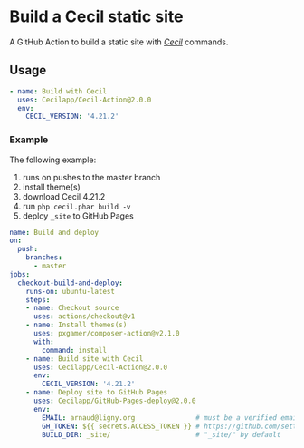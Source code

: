 # Build a Cecil static site

A GitHub Action to build a static site with [_Cecil_](https://cecil.app) commands.

## Usage

```yml
- name: Build with Cecil
  uses: Cecilapp/Cecil-Action@2.0.0
  env:
    CECIL_VERSION: '4.21.2'
```

### Example

The following example:
1. runs on pushes to the master branch
2. install theme(s)
3. download Cecil 4.21.2
3. run `php cecil.phar build -v`
4. deploy `_site` to GitHub Pages

```yml
name: Build and deploy
on:
  push:
    branches:
      - master
jobs:
  checkout-build-and-deploy:
    runs-on: ubuntu-latest
    steps:
    - name: Checkout source
      uses: actions/checkout@v1
    - name: Install themes(s)
      uses: pxgamer/composer-action@v2.1.0
      with:
        command: install
    - name: Build site with Cecil
      uses: Cecilapp/Cecil-Action@2.0.0
      env:
        CECIL_VERSION: '4.21.2'
    - name: Deploy site to GitHub Pages
      uses: Cecilapp/GitHub-Pages-deploy@2.0.0
      env:
        EMAIL: arnaud@ligny.org               # must be a verified email
        GH_TOKEN: ${{ secrets.ACCESS_TOKEN }} # https://github.com/settings/tokens
        BUILD_DIR: _site/                     # "_site/" by default
```
